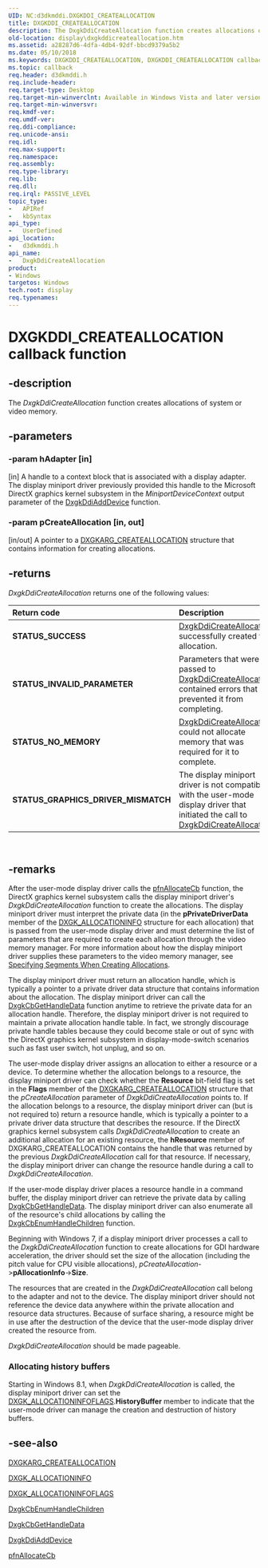 ```yaml
---
UID: NC:d3dkmddi.DXGKDDI_CREATEALLOCATION
title: DXGKDDI_CREATEALLOCATION
description: The DxgkDdiCreateAllocation function creates allocations of system or video memory.
old-location: display\dxgkddicreateallocation.htm
ms.assetid: a28287d6-4dfa-4db4-92df-bbcd9379a5b2
ms.date: 05/10/2018
ms.keywords: DXGKDDI_CREATEALLOCATION, DXGKDDI_CREATEALLOCATION callback, DmFunctions_fa00d14b-b5f1-4dde-8283-cc7b71911f76.xml, DxgkDdiCreateAllocation, DxgkDdiCreateAllocation callback function [Display Devices], d3dkmddi/DxgkDdiCreateAllocation, display.dxgkddicreateallocation
ms.topic: callback
req.header: d3dkmddi.h
req.include-header: 
req.target-type: Desktop
req.target-min-winverclnt: Available in Windows Vista and later versions of the Windows operating systems.
req.target-min-winversvr: 
req.kmdf-ver: 
req.umdf-ver: 
req.ddi-compliance: 
req.unicode-ansi: 
req.idl: 
req.max-support: 
req.namespace: 
req.assembly: 
req.type-library: 
req.lib: 
req.dll: 
req.irql: PASSIVE_LEVEL
topic_type:
-	APIRef
-	kbSyntax
api_type:
-	UserDefined
api_location:
-	d3dkmddi.h
api_name:
-	DxgkDdiCreateAllocation
product:
- Windows
targetos: Windows
tech.root: display
req.typenames: 
---
```


# DXGKDDI_CREATEALLOCATION callback function


## -description


The <i>DxgkDdiCreateAllocation</i> function creates allocations of system or video memory.


## -parameters




### -param hAdapter [in]

[in] A handle to a context block that is associated with a display adapter. The display miniport driver previously provided this handle to the Microsoft DirectX graphics kernel subsystem in the <i>MiniportDeviceContext</i> output parameter of the <a href="https://msdn.microsoft.com/5fd4046f-54c3-4dfc-8d51-0d9ebcde0bea">DxgkDdiAddDevice</a> function.


### -param pCreateAllocation [in, out]

[in/out] A pointer to a <a href="https://msdn.microsoft.com/library/windows/hardware/ff557559">DXGKARG_CREATEALLOCATION</a> structure that contains information for creating allocations.


## -returns



<i>DxgkDdiCreateAllocation</i> returns one of the following values:

| **Return code** | **Description** | 
|:--|:--|
| **STATUS_SUCCESS** | [DxgkDdiCreateAllocation](https://msdn.microsoft.com/a28287d6-4dfa-4db4-92df-bbcd9379a5b2) successfully created the allocation. | 
| **STATUS_INVALID_PARAMETER** | Parameters that were passed to [DxgkDdiCreateAllocation](https://msdn.microsoft.com/a28287d6-4dfa-4db4-92df-bbcd9379a5b2) contained errors that prevented it from completing. | 
| **STATUS_NO_MEMORY** | [DxgkDdiCreateAllocation](https://msdn.microsoft.com/a28287d6-4dfa-4db4-92df-bbcd9379a5b2)  could not allocate memory that was required for it to complete. |
| **STATUS_GRAPHICS_DRIVER_MISMATCH** | The display miniport driver is not compatible with the user-mode display driver that initiated the call to [DxgkDdiCreateAllocation](https://msdn.microsoft.com/a28287d6-4dfa-4db4-92df-bbcd9379a5b2). |

 




## -remarks



After the user-mode display driver calls the <a href="https://msdn.microsoft.com/a61e6c6a-3992-429c-ad8c-5f1a61dc7b8b">pfnAllocateCb</a> function, the DirectX graphics kernel subsystem calls the display miniport driver's <i>DxgkDdiCreateAllocation</i> function to create the allocations. The display miniport driver must interpret the private data (in the <b>pPrivateDriverData</b> member of the <a href="https://msdn.microsoft.com/library/windows/hardware/ff560960">DXGK_ALLOCATIONINFO</a> structure for each allocation) that is passed from the user-mode display driver and must determine the list of parameters that are required to create each allocation through the video memory manager. For more information about how the display miniport driver supplies these parameters to the video memory manager, see <a href="https://msdn.microsoft.com/31bfbfd9-89e5-42fe-90bc-8ff54bac4f8b">Specifying Segments When Creating Allocations</a>. 

The display miniport driver must return an allocation handle, which is typically a pointer to a private driver data structure that contains information about the allocation. The display miniport driver can call the <a href="https://msdn.microsoft.com/144429e5-34e6-4416-980e-2838e8f9e415">DxgkCbGetHandleData</a> function anytime to retrieve the private data for an allocation handle. Therefore, the display miniport driver is not required to maintain a private allocation handle table. In fact, we strongly discourage private handle tables because they could become stale or out of sync with the DirectX graphics kernel subsystem in display-mode-switch scenarios such as fast user switch, hot unplug, and so on.

The user-mode display driver assigns an allocation to either a resource or a device. To determine whether the allocation belongs to a resource, the display miniport driver can check whether the <b>Resource</b> bit-field flag is set in the <b>Flags</b> member of the <a href="https://msdn.microsoft.com/library/windows/hardware/ff557559">DXGKARG_CREATEALLOCATION</a> structure that the <i>pCreateAllocation</i> parameter of <i>DxgkDdiCreateAllocation</i> points to. If the allocation belongs to a resource, the display miniport driver can (but is not required to) return a resource handle, which is typically a pointer to a private driver data structure that describes the resource. If the DirectX graphics kernel subsystem calls <i>DxgkDdiCreateAllocation</i> to create an additional allocation for an existing resource, the <b>hResource</b> member of DXGKARG_CREATEALLOCATION contains the handle that was returned by the previous <i>DxgkDdiCreateAllocation</i> call for that resource. If necessary, the display miniport driver can change the resource handle during a call to <i>DxgkDdiCreateAllocation</i>. 

If the user-mode display driver places a resource handle in a command buffer, the display miniport driver can retrieve the private data by calling <a href="https://msdn.microsoft.com/144429e5-34e6-4416-980e-2838e8f9e415">DxgkCbGetHandleData</a>. The display miniport driver can also enumerate all of the resource's child allocations by calling the <a href="https://msdn.microsoft.com/36307e63-9e94-4441-92c6-fd4293ea8fa9">DxgkCbEnumHandleChildren</a> function.

Beginning with Windows 7, if a display miniport driver processes a call to the <i>DxgkDdiCreateAllocation</i> function to create allocations for GDI hardware acceleration, the driver should set the size of the allocation (including the pitch value for CPU visible allocations), <i>pCreateAllocation</i>-&gt;<b>pAllocationInfo</b>-&gt;<b>Size</b>.

The resources that are created in the <i>DxgkDdiCreateAllocation</i> call belong to the adapter and not to the device. The display miniport driver should not reference the device data anywhere within the private allocation and resource data structures. Because of surface sharing, a resource might be in use after the destruction of the device that the user-mode display driver created the resource from. 

<i>DxgkDdiCreateAllocation</i> should be made pageable.

### Allocating history buffers

Starting in Windows 8.1, when <i>DxgkDdiCreateAllocation</i> is called, the display miniport driver can set the <a href="https://msdn.microsoft.com/library/windows/hardware/ff560966">DXGK_ALLOCATIONINFOFLAGS</a>.<b>HistoryBuffer</b> member to indicate that the user-mode driver can manage the creation and destruction of history buffers.




## -see-also




<a href="https://msdn.microsoft.com/library/windows/hardware/ff557559">DXGKARG_CREATEALLOCATION</a>



<a href="https://msdn.microsoft.com/library/windows/hardware/ff560960">DXGK_ALLOCATIONINFO</a>



<a href="https://msdn.microsoft.com/library/windows/hardware/ff560966">DXGK_ALLOCATIONINFOFLAGS</a>



<a href="https://msdn.microsoft.com/36307e63-9e94-4441-92c6-fd4293ea8fa9">DxgkCbEnumHandleChildren</a>



<a href="https://msdn.microsoft.com/144429e5-34e6-4416-980e-2838e8f9e415">DxgkCbGetHandleData</a>



<a href="https://msdn.microsoft.com/5fd4046f-54c3-4dfc-8d51-0d9ebcde0bea">DxgkDdiAddDevice</a>



<a href="https://msdn.microsoft.com/a61e6c6a-3992-429c-ad8c-5f1a61dc7b8b">pfnAllocateCb</a>
 

 

